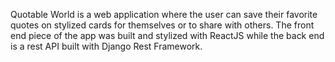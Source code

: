 Quotable World is a web application where the user can save their favorite quotes on stylized cards for themselves or to share with others. The front end piece of the app was built and stylized with ReactJS while the back end is a rest API built with Django Rest Framework. 
